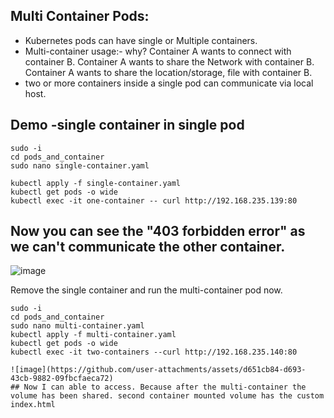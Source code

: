 
## Multi Container Pods:
+ Kubernetes pods can have single or Multiple containers.
+ Multi-container usage:- why?
Container A wants to connect with container B.
Container A wants to share the Network with container B.
Container A wants to share the location/storage, file with container B.
+ two or more containers inside a single pod can communicate via local host.

## Demo -single container in single pod

```
sudo -i
cd pods_and_container
sudo nano single-container.yaml

kubectl apply -f single-container.yaml
kubectl get pods -o wide
kubectl exec -it one-container -- curl http://192.168.235.139:80
```
## Now you can see the "403 forbidden error" as we can't communicate the other container.
![image](https://github.com/user-attachments/assets/11406e63-6e2f-4688-919c-51812bbc7871)

Remove the single container and run the multi-container pod now.

```
sudo -i
cd pods_and_container
sudo nano multi-container.yaml
kubectl apply -f multi-container.yaml
kubectl get pods -o wide
kubectl exec -it two-containers --curl http://192.168.235.140:80

![image](https://github.com/user-attachments/assets/d651cb84-d693-43cb-9882-09fbcfaeca72)
## Now I can able to access. Because after the multi-container the volume has been shared. second container mounted volume has the custom index.html
